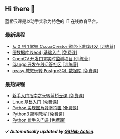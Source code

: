 ## Hi there 👋

蓝桥云课是以动手实验为特色的 IT 在线教育平台。

### 最新课程

<!-- LATEST:START -->
- [从 0 到 1 掌握 CocosCreator 微信小游戏开发 [训练营]](https://www.lanqiao.cn/courses/9436/)
- [图数据库 Neo4j 基础入门 [免费课]](https://www.lanqiao.cn/courses/4043/)
- [OpenCV 开发口罩实时监测项目 [训练营]](https://www.lanqiao.cn/courses/9587/)
- [Django 开发在线问答社区 [训练营]](https://www.lanqiao.cn/courses/4069/)
- [oeasy 教您玩转 PostgreSQL 数据库 [免费课]](https://www.lanqiao.cn/courses/2782/)
<!-- LATEST:END -->

### 最热课程

<!-- HOTEST:START -->
- [新手入门指南之玩转蓝桥云课 [免费课]](https://www.lanqiao.cn/courses/63/)
- [Linux 基础入门 [免费课]](https://www.lanqiao.cn/courses/1/)
- [Python 实现图片转字符画 [免费课]](https://www.lanqiao.cn/courses/370/)
- [Python3 简明教程 [免费课]](https://www.lanqiao.cn/courses/596/)
- [Python 新手入门课 [免费课]](https://www.lanqiao.cn/courses/1330/)
<!-- HOTEST:END -->

##### ✓ Automatically updated by [GitHub Action](https://github.com/lanqiao-courses/.github/actions/workflows/update.yml).
